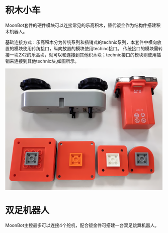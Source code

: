 # 积木小车

MoonBot套件的硬件模块可以连接常见的乐高积木，替代钣金作为结构件搭建积木机器人。

基础连接方式：乐高积木分为传统系列和插销式的technic系列，本套件中横向放置的模块使用传统接口，纵向放置的模块使用techinc接口。
传统接口的模块需转接一块2X2的乐高块，就可以和连接到其他积木块；technic接口的模块则使用插销来连接到其他technic块,如图所示。

![](./images/MoonBot_extension_lego_compatible.png)

# 双足机器人

MoonBot主控最多可以连接4个舵机，配合钣金件可搭建一台双足跳舞机器人。
